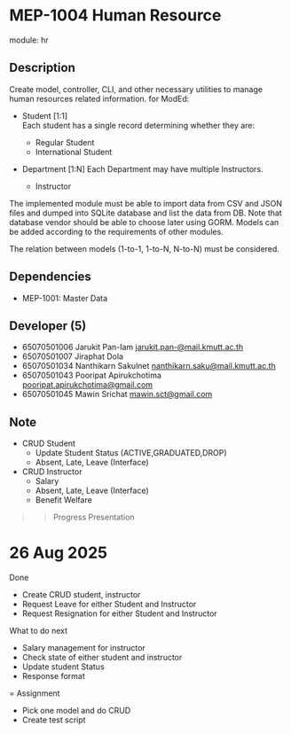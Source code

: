 # MEP-1004 Human Resource

module: hr

## Description

Create model, controller, CLI, and other necessary utilities to manage human resources related information.
for ModEd:

- Student [1:1]  
  Each student has a single record determining whether they are:
  - Regular Student
  - International Student

- Department [1:N]
  Each Department may have multiple Instructors.
  - Instructor

The implemented module must be able to import data from CSV and JSON files and dumped
into SQLite database and list the data from DB. Note that database vendor should be able
to choose later using GORM. Models can be added according to the requirements of other
modules.

The relation between models (1-to-1, 1-to-N, N-to-N) must be considered.

## Dependencies
- MEP-1001: Master Data

## Developer (5)
- 65070501006 Jarukit Pan-Iam jarukit.pan-@mail.kmutt.ac.th
- 65070501007 Jiraphat Dola 
- 65070501034 Nanthikarn  Sakulnet nanthikarn.saku@mail.kmutt.ac.th
- 65070501043 Pooripat Apirukchotima pooripat.apirukchotima@gmail.com
- 65070501045 Mawin Srichat mawin.sct@gmail.com

## Note
- CRUD Student
  - Update Student Status (ACTIVE,GRADUATED,DROP)
  - Absent, Late, Leave (Interface)
- CRUD Instructor
  - Salary
  - Absent, Late, Leave (Interface)
  - Benefit Welfare

>> Progress Presentation

# 26 Aug 2025
Done
- Create CRUD student, instructor
- Request Leave for either Student and Instructor
- Request Resignation for either Student and Instructor

What to do next
- Salary management for instructor
- Check state of either student and instructor
- Update student Status
- Response format

= Assignment
* Pick one model and do CRUD
* Create test script 